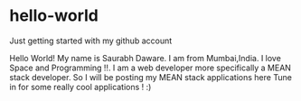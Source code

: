 # hello-world
Just getting started with my github account

Hello World! My name is Saurabh Daware. I am from Mumbai,India. I love Space and Programming !!. 
I am a web developer more specifically a MEAN stack developer. 
So I will be posting my MEAN stack applications here Tune in for some really cool applications ! :)
